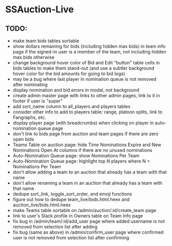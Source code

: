 # SSAuction-Live

## TODO:

* make team bids tables sortable
* show dollars remaining for bids (including hidden max bids) in team info page if the signed-in user is a member of the team, not including hidden max bids otherwise
* change background hover color of Bid and Edit "button" table cells in bids tables to make them stand-out (and use a subtler background hover color for the bid amounts for going to bid logs)
* may be a bug where last player in nomination queue is not removed after nominating
* display nomination and bid errors in modal, not background
* create admin master page with links to other admin pages, link to it in footer if user is "super"
* add sort_name column to all_players and players tables
* consider other info to add to players table: range, platoon splits, link to Fangraphs, etc.
* display player page (with breadcrumbs) when clicking on player in auto-nomination queue page
* don't link to bids page from auction and team pages if there are zero open bids
* Teams Table on auction page: hide Time Nominations Expire and New Nominations Open At columns if there are no unused nominations
* Auto-Nomination Queue page: show Nominations Per Team
* Auto-Nomination Queue page: highlight top N players where N = Nominations Per Team
* don't allow adding a team to an auction that already has a team with that name
* don't allow renaming a team in an auction that already has a team with that name
* dedupe sort_link, toggle_sort_order, and emoji functions
* figure out how to dedupe team_live/bids.html.heex and auction_live/bids.html.heex
* make Teams table sortable on /admin/auction/:id/create_team page
* link to user's Slack profile in Owners table on Team Info page
* fix bug in /admin/team/:id/add_user page where added username is not removed from selection list after adding
* fix bug (same as above) in /admin/confirm_user page where confirmed user is not removed from selection list after confirming
